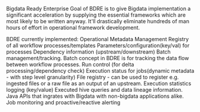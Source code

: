 Bigdata Ready Enterprise
Goal of BDRE is to give Bigdata implementation a significant acceleration by supplying the essential frameworks which are most likely to be written anyway. It'll drastically eliminate hundreds of man hours of effort in operational framework development.

BDRE currently implemented:
Operational Metadata Management
Registry of all workflow processes/templates
Parameters/configuration(key/val) for processes
Dependency information (upstream/downstream)
Batch management/tracking. Batch concept in BDRE is for tracking the data flow between workflow processes.
Run control (for delta processing/dependency check)
Execution status for jobs(dynamic metadata - with step level granularity)
File registry - can be used to register e.g. ingested files or a raw file as an output of an upstream.
Execution statistics logging (key/value)
Executed hive queries and data lineage information.
Java APIs that ingrates with Bigdata with non-bigdata applications alike.
Job monitoring and proactive/reactive alerting
